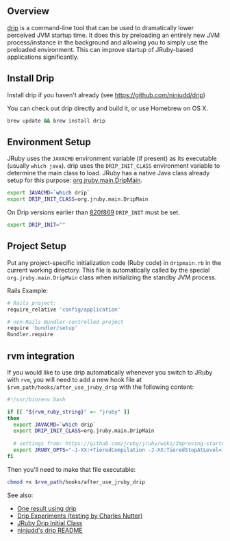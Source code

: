 ## Overview

[drip](https://github.com/ninjudd/drip) is a command-line tool that can be used to dramatically lower perceived JVM startup time. It does this by preloading an entirely new JVM process/instance in the background and allowing you to simply use the preloaded environment. This can improve startup of JRuby-based applications significantly.


## Install Drip
Install drip if you haven't already (see https://github.com/ninjudd/drip)

You can check out drip directly and build it, or use Homebrew on OS X.

```bash
brew update && brew install drip
```

## Environment Setup

JRuby uses the `JAVACMD` environment variable (if present) as its executable (usually `which java`). 
drip uses the `DRIP_INIT_CLASS` environment variable to determine the main class to load. JRuby has a native Java class already setup for this purpose: [org.jruby.main.DripMain](https://github.com/jruby/jruby/blob/master/core/src/main/java/org/jruby/main/DripMain.java).

```bash
export JAVACMD=`which drip`
export DRIP_INIT_CLASS=org.jruby.main.DripMain
```

On Drip versions earlier than [820f869](https://github.com/ninjudd/drip/commit/820f8696187c4ac998e54b1ee4d8a2fdc281d1ed) `DRIP_INIT` must be set.
```bash
export DRIP_INIT=""
```

## Project Setup

Put any project-specific initialization code (Ruby code) in `dripmain.rb` in the current working directory. This file is automatically called by the special `org.jruby.main.DripMain` class when initializing the standby JVM process.

Rails Example:

```bash
# Rails project:
require_relative 'config/application'

# non-Rails Bundler-controlled project
require 'bundler/setup'
Bundler.require
```

## rvm integration

If you would like to use drip automatically whenever you switch to JRuby with `rvm`, you will need to add a new hook file at `$rvm_path/hooks/after_use_jruby_drip` with the following content:

```bash
#!/usr/bin/env bash

if [[ "${rvm_ruby_string}" =~ "jruby" ]]
then
  export JAVACMD=`which drip`
  export DRIP_INIT_CLASS=org.jruby.main.DripMain
  
  # settings from: https://github.com/jruby/jruby/wiki/Improving-startup-time
  export JRUBY_OPTS="-J-XX:+TieredCompilation -J-XX:TieredStopAtLevel=1 -J-noverify" 
fi
```

Then you'll need to make that file executable:

```bash
chmod +x $rvm_path/hooks/after_use_jruby_drip
```

See also:

* [One result using drip](http://crashruby.com/2013/01/21/drip-with-jruby)
* [Drip Experiments (testing by Charles Nutter)](https://gist.github.com/4156388)
* [JRuby Drip Initial Class](https://github.com/jruby/jruby/blob/master/core/src/main/java/org/jruby/main/DripMain.java)
* [ninjudd's drip README](https://github.com/ninjudd/drip)
